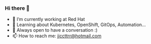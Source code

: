 ### Hi there 👋

<!--
**jtovarro/jtovarro** is a ✨ _special_ ✨ repository because its `README.md` (this file) appears on your GitHub profile.

Here are some ideas to get you started:

- 🔭 I’m currently working on ...
- 🌱 I’m currently learning ...
- 👯 I’m looking to collaborate on ...
- 🤔 I’m looking for help with ...
- 💬 Ask me about ...
- 📫 How to reach me: ...
- 😄 Pronouns: ...
- ⚡ Fun fact: ...
-->

- 🔭 I’m currently working at Red Hat
- 🌱 Learning about Kubernetes, OpenShift, GitOps, Automation...
- 💬 Always open to have a conversation :)
- 📫 How to reach me: jjccttrr@hotmail.com
